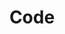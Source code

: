 ---
title: "Code"
description: "Coding projects by Psira (Sira Pornsiriprasert)"
layout: "code"
params:
  projects:
    enable: true
    # title: "Custom Name"
    items:
      - title: Ellip
        status: active
        content: A pure-Rust implementation of elliptic integrals. Applications of the elliptic integrals include computing the lengths of plane curves, magnetism, astrophysics, and string theory.
        image: /images/code/ellip-logo.svg
        featured:
          name: Docs
          link: https://docs.rs/ellip/latest/ellip/
        badges:
          - "Mathematics"
          - "Elliptic Integrals"
          - "Rust"
        links:
          - icon: fab fa-github
            url: https://github.com/p-sira/ellip
          - icon: fab fa-rust
            url: https://crates.io/crates/ellip

      - title: Magba
        status: active
        content: Magba is a performant analytical magnetic computation library for Rust.
        image: /images/code/magba-logo.svg
        featured:
          name: Docs
          link: https://docs.rs/magba/
        badges:
          - "Magnetism"
          - "Simulation"
          - "Analytical"
          - "Physics"
          - "Rust"
        links:
          - icon: fab fa-github
            url: https://github.com/p-sira/magba/
          - icon: fab fa-rust
            url: https://crates.io/crates/magba/

      - title: PyMagba
        status: active
        content: PyMagba is a performant Python library for analytical magnetic computation powered by Rust. It is still in the infancy stage but all the calculations should be correct. Stay tuned for PyMagba 0.2.0!
        image: /images/code/pymagba-logo-fit.svg
        # featured:
        #   name: Docs
        #   link: https://p-sira.github.io/pymagba/
        badges:
          - "Magnetism"
          - "Simulation"
          - "Analytical"
          - "Physics"
          - "Python"
        links:
          - icon: fab fa-github
            url: https://github.com/p-sira/pymagba/
          - icon: fab fa-python
            url: https://pypi.org/project/pymagba/

      - title: DeepLabCut2Yolo
        status: maintained
        content: Deeplabcut2yolo automatically converts DeepLabCut (DLC) labels to the YOLO format, while providing customizability for more advanced users, so you can spend your energy on what matters!
        image: /images/code/d2y.jpg
        featured:
          name: Docs
          link: https://p-sira.github.io/deeplabcut2yolo/
        badges:
          - "AI"
          - "DeepLabCut"
          - "YOLO"
          - "Pose Estimation"
          - "Python"
        links:
          - icon: fab fa-github
            url: https://github.com/p-sira/deeplabcut2yolo/
          - icon: fab fa-python
            url: https://pypi.org/project/deeplabcut2yolo/

      - title: Hycrypt
        status: maintained
        content: Hycrypt is a stateless-overwrite hybrid cryptosystem for secure communication and storage systems where only the recipient can decrypt the data — yet the data can be updated without the password.
        image: /images/code/hycrypt.jpg
        featured:
          name: Docs
          link: https://p-sira.github.io/hycrypt/
        badges:
          - "Cryptography"
          - "Hybrid Cryptosystem"
          - "Python"
        links:
          - icon: fab fa-github
            url: https://github.com/p-sira/hycrypt/
          - icon: fab fa-python
            url: https://pypi.org/project/hycrypt/

      - title: LINE for Linux
        status: maintained
        content: LINE is widely used communication application. However, it is not officially supported on Linux. This project provides installation instructions and troubleshooting guides, enabling near-native experience on Linux. 
        image: /images/code/winehq_logo_glass.png
        featured:
          name: AppDB
          link: https://appdb.winehq.org/objectManager.php?sClass=version&iId=42184
        badges:
          - "Wine"
          - "Emulation"
          - "Linux"
        links:
          - icon: fas fa-wine-glass
            url: https://appdb.winehq.org/objectManager.php?sClass=application&iId=13986
          - icon: fab fa-line
            url: https://line.me/

      - title: num-lazy
        status: maintained
        content: num-lazy helps you write numbers for generic-typed functions, reduce typing, and improve readability!
        image: /images/code/num-lazy.jpg
        featured:
          name: Docs
          link: https://docs.rs/num-lazy/
        badges:
          - "Numerics"
          - "Macro"
          - "Rust"
        links:
          - icon: fab fa-github
            url: https://github.com/p-sira/num-lazy/
          - icon: fab fa-rust
            url: https://crates.io/crates/num-lazy/

      - title: psira.me
        status: active
        content: 
          My personal website as you see here. Custom built with Hugo for rapid development. Featuring modified hugo-profile theme and modified Catppuccin color palette for light and dark mode. Supports responsive experience on both mobile and desktop.
        image: /images/code/psira-me.jpg
        badges:
          - "Portfolio"
          - "HTML/CSS"
          - "JS"
          - "Hugo"
        links:
          - icon: fab fa-github
            url: https://github.com/p-sira/psira-me/
---